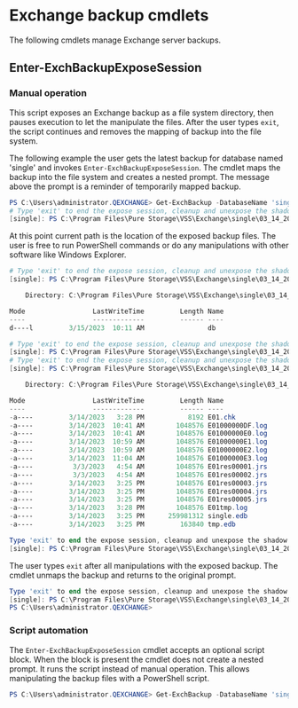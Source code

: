 # Exchange backup cmdlets

The following cmdlets manage Exchange server backups.

## Enter-ExchBackupExposeSession

### Manual operation

This script exposes an Exchange backup as a file system directory, then pauses execution to let the manipulate the files. After the user types `exit`, the script continues and removes the mapping of backup into the file system.

The following example the user gets the latest backup for database named 'single' and invokes `Enter-ExchBackupExposeSession`. The cmdlet maps the backup into the file system and creates a nested prompt. The message above the prompt is a reminder of temporarily mapped backup.

```PowerShell
PS C:\Users\administrator.QEXCHANGE> Get-ExchBackup -DatabaseName 'single' -Latest 1 | Enter-ExchBackupExposeSession
# Type 'exit' to end the expose session, cleanup and unexpose the shadow copy.
[single]: PS C:\Program Files\Pure Storage\VSS\Exchange\single\03_14_2023__22_27_55>
```

At this point current path is the location of the exposed backup files. The user is free to run PowerShell commands or do any manipulations with other software like Windows Explorer.

```powershell
# Type 'exit' to end the expose session, cleanup and unexpose the shadow copy.
[single]: PS C:\Program Files\Pure Storage\VSS\Exchange\single\03_14_2023__22_27_55> Get-ChildItem

    Directory: C:\Program Files\Pure Storage\VSS\Exchange\single\03_14_2023__22_27_55 

Mode                 LastWriteTime         Length Name
----                 -------------         ------ ----
d----l         3/15/2023  10:11 AM                db 

# Type 'exit' to end the expose session, cleanup and unexpose the shadow copy.
[single]: PS C:\Program Files\Pure Storage\VSS\Exchange\single\03_14_2023__22_27_55>> cd .\db\exchange_single_db\
# Type 'exit' to end the expose session, cleanup and unexpose the shadow copy.
[single]: PS C:\Program Files\Pure Storage\VSS\Exchange\single\03_14_2023__22_27_55\db\exchange_single_db> Get-ChildItem

    Directory: C:\Program Files\Pure Storage\VSS\Exchange\single\03_14_2023__22_27_55\db\exchange_single_db 

Mode                 LastWriteTime         Length Name
----                 -------------         ------ ----
-a----         3/14/2023   3:28 PM           8192 E01.chk
-a----         3/14/2023  10:41 AM        1048576 E01000000DF.log
-a----         3/14/2023  10:41 AM        1048576 E01000000E0.log
-a----         3/14/2023  10:59 AM        1048576 E01000000E1.log
-a----         3/14/2023  10:59 AM        1048576 E01000000E2.log
-a----         3/14/2023  11:04 AM        1048576 E01000000E3.log
-a----          3/3/2023   4:54 AM        1048576 E01res00001.jrs
-a----          3/3/2023   4:54 AM        1048576 E01res00002.jrs
-a----         3/14/2023   3:25 PM        1048576 E01res00003.jrs
-a----         3/14/2023   3:25 PM        1048576 E01res00004.jrs
-a----         3/14/2023   3:25 PM        1048576 E01res00005.jrs
-a----         3/14/2023   3:28 PM        1048576 E01tmp.log
-a----         3/14/2023   3:25 PM      259981312 single.edb
-a----         3/14/2023   3:25 PM         163840 tmp.edb 

Type 'exit' to end the expose session, cleanup and unexpose the shadow copy.
[single]: PS C:\Program Files\Pure Storage\VSS\Exchange\single\03_14_2023__22_27_55\db\exchange_single_db>
```

The user types `exit` after all manipulations with the exposed backup. The cmdlet unmaps the backup and returns to the original prompt.

```powershell
Type 'exit' to end the expose session, cleanup and unexpose the shadow copy.
[single]: PS C:\Program Files\Pure Storage\VSS\Exchange\single\03_14_2023__22_27_55\db\exchange_single_db> exit
PS C:\Users\administrator.QEXCHANGE>
```

### Script automation

The `Enter-ExchBackupExposeSession` cmdlet accepts an optional script block. When the block is present the cmdlet does not create a nested prompt. It runs the script instead of manual operation. This allows manipulating the backup files with a PowerShell script.

```powershell
PS C:\Users\administrator.QEXCHANGE> Get-ExchBackup -DatabaseName 'single' -Latest 1 | Enter-ExchBackupExposeSession -ScriptBlock { Remove-Item .\db\exchange_single_db\*.log }
```
